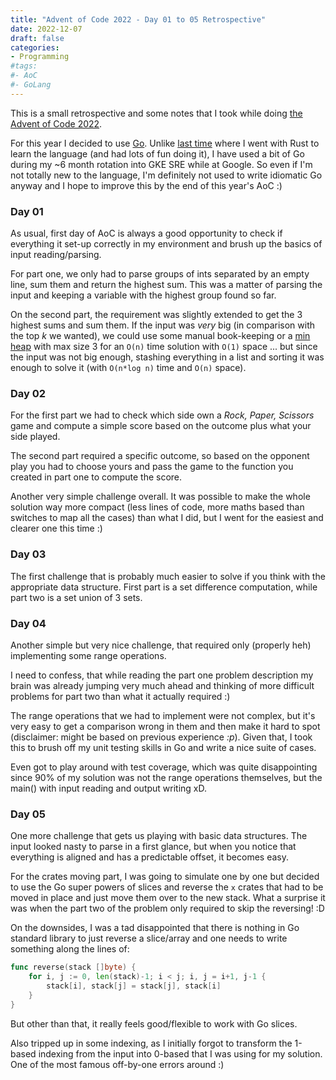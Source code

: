 ```yaml
---
title: "Advent of Code 2022 - Day 01 to 05 Retrospective"
date: 2022-12-07
draft: false
categories:
- Programming
#tags:
#- AoC
#- GoLang
---
```


This is a small retrospective and some notes that I took while doing [the
Advent of Code 2022](https://adventofcode.com/2022/).

For this year I decided to use [Go](https://github.com/brunobuss/adventofcode-2022-go).
Unlike [last time](https://github.com/brunobuss/adventofcode-2021-rust) where I went with Rust to learn
the language (and had lots of fun doing it), I have used a bit of Go during my ~6 month rotation into
GKE SRE while at Google. So even if I'm not totally new to the language, I'm definitely not used to
write idiomatic Go anyway and I hope to improve this by the end of this year's AoC :)

### Day 01

As usual, first day of AoC is always a good opportunity to check if everything
it set-up correctly in my environment and brush up the basics of input reading/parsing.

For part one, we only had to parse groups of ints separated by an empty line, sum them
and return the highest sum. This was a matter of parsing the input and keeping a variable
with the highest group found so far.

On the second part, the requirement was slightly extended to get the 3 highest sums and
sum them. If the input was *very* big (in comparison with the top *k* we wanted), we could
use some manual book-keeping or a [min heap](https://en.wikipedia.org/wiki/Binary_heap) with max
size 3 for an `O(n)` time solution with `O(1)` space ... but since the input was not big enough,
stashing everything in a list and sorting it was enough to solve it (with `O(n*log n)` time and `O(n)` space).

### Day 02

For the first part we had to check which side own a *Rock, Paper, Scissors* game and compute a
simple score based on the outcome plus what your side played.

The second part required a specific outcome, so based on the opponent play you had to choose yours
and pass the game to the function you created in part one to compute the score.

Another very simple challenge overall. It was possible to make the whole solution way more compact
(less lines of code, more maths based than switches to map all the cases) than what I did, but I
went for the easiest and clearer one this time :)

### Day 03

The first challenge that is probably much easier to solve if you think with the appropriate data
structure. First part is a set difference computation, while part two is a set union of 3 sets.

### Day 04

Another simple but very nice challenge, that required only (properly heh) implementing some range
operations.

I need to confess, that while reading the part one problem description my brain was already
jumping very much ahead and thinking of more difficult problems for part two than what it
actually required :)

The range operations that we had to implement were not complex, but it's very easy to get a
comparison wrong in them and then make it hard to spot (disclaimer: might be based on previous
experience *:p*). Given that, I took this to brush off my unit testing skills in Go and write
a nice suite of cases.

Even got to play around with test coverage, which was quite disappointing since 90% of my solution
was not the range operations themselves, but the main() with input reading and output writing xD.

### Day 05

One more challenge that gets us playing with basic data structures. The input looked nasty to parse
in a first glance, but when you notice that everything is aligned and has a predictable offset, it
becomes easy.

For the crates moving part, I was going to simulate one by one but decided to use the Go super powers
of slices and reverse the `x` crates that had to be moved in place and just move them over to the new
stack. What a surprise it was when the part two of the problem only required to skip the reversing! :D

On the downsides, I was a tad disappointed that there is nothing in Go standard library to just reverse
a slice/array and one needs to write something along the lines of:
```go
func reverse(stack []byte) {
	for i, j := 0, len(stack)-1; i < j; i, j = i+1, j-1 {
		stack[i], stack[j] = stack[j], stack[i]
	}
}
```

But other than that, it really feels good/flexible to work with Go slices.

Also tripped up in some indexing, as I initially forgot to transform the 1-based indexing from the input
into 0-based that I was using for my solution. One of the most famous off-by-one errors around :)
